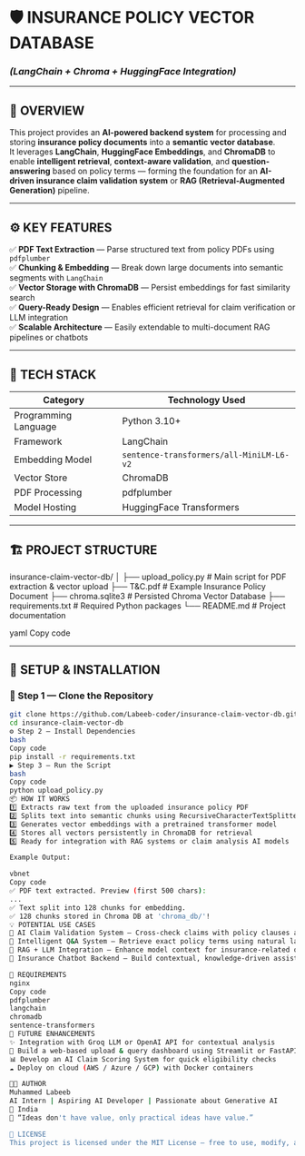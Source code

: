 # 🛡️ **INSURANCE POLICY VECTOR DATABASE**
### *(LangChain + Chroma + HuggingFace Integration)*

---

## 📘 **OVERVIEW**
This project provides an **AI-powered backend system** for processing and storing **insurance policy documents** into a **semantic vector database**.  
It leverages **LangChain**, **HuggingFace Embeddings**, and **ChromaDB** to enable **intelligent retrieval**, **context-aware validation**, and **question-answering** based on policy terms — forming the foundation for an **AI-driven insurance claim validation system** or **RAG (Retrieval-Augmented Generation)** pipeline.

---

## ⚙️ **KEY FEATURES**
✅ **PDF Text Extraction** — Parse structured text from policy PDFs using `pdfplumber`  
✅ **Chunking & Embedding** — Break down large documents into semantic segments with `LangChain`  
✅ **Vector Storage with ChromaDB** — Persist embeddings for fast similarity search  
✅ **Query-Ready Design** — Enables efficient retrieval for claim verification or LLM integration  
✅ **Scalable Architecture** — Easily extendable to multi-document RAG pipelines or chatbots  

---

## 🧠 **TECH STACK**

| **Category** | **Technology Used** |
|---------------|---------------------|
| Programming Language | Python 3.10+ |
| Framework | LangChain |
| Embedding Model | `sentence-transformers/all-MiniLM-L6-v2` |
| Vector Store | ChromaDB |
| PDF Processing | pdfplumber |
| Model Hosting | HuggingFace Transformers |

---

## 🏗️ **PROJECT STRUCTURE**
insurance-claim-vector-db/
│
├── upload_policy.py # Main script for PDF extraction & vector upload
├── T&C.pdf # Example Insurance Policy Document
├── chroma.sqlite3 # Persisted Chroma Vector Database
├── requirements.txt # Required Python packages
└── README.md # Project documentation

yaml
Copy code

---

## 🚀 **SETUP & INSTALLATION**

### 🧩 Step 1 — Clone the Repository
```bash
git clone https://github.com/Labeeb-coder/insurance-claim-vector-db.git
cd insurance-claim-vector-db
⚙️ Step 2 — Install Dependencies
bash
Copy code
pip install -r requirements.txt
▶️ Step 3 — Run the Script
bash
Copy code
python upload_policy.py
📦 HOW IT WORKS
1️⃣ Extracts raw text from the uploaded insurance policy PDF
2️⃣ Splits text into semantic chunks using RecursiveCharacterTextSplitter
3️⃣ Generates vector embeddings with a pretrained transformer model
4️⃣ Stores all vectors persistently in ChromaDB for retrieval
5️⃣ Ready for integration with RAG systems or claim analysis AI models

Example Output:

vbnet
Copy code
✅ PDF text extracted. Preview (first 500 chars):
...
✅ Text split into 128 chunks for embedding.
✅ 128 chunks stored in Chroma DB at 'chroma_db/'!
💡 POTENTIAL USE CASES
🔹 AI Claim Validation System — Cross-check claims with policy clauses automatically
🔹 Intelligent Q&A System — Retrieve exact policy terms using natural language
🔹 RAG + LLM Integration — Enhance model context for insurance-related queries
🔹 Insurance Chatbot Backend — Build contextual, knowledge-driven assistants

📁 REQUIREMENTS
nginx
Copy code
pdfplumber
langchain
chromadb
sentence-transformers
🔮 FUTURE ENHANCEMENTS
✨ Integration with Groq LLM or OpenAI API for contextual analysis
🧩 Build a web-based upload & query dashboard using Streamlit or FastAPI
📊 Develop an AI Claim Scoring System for quick eligibility checks
☁️ Deploy on cloud (AWS / Azure / GCP) with Docker containers

👨‍💻 AUTHOR
Muhammed Labeeb
AI Intern | Aspiring AI Developer | Passionate about Generative AI
📍 India
💬 “Ideas don't have value, only practical ideas have value.”

📜 LICENSE
This project is licensed under the MIT License — free to use, modify, and distribute with attribution.
